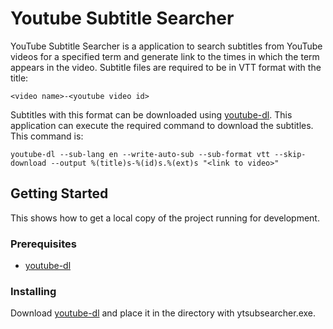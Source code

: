 # Youtube Subtitle Searcher

YouTube Subtitle Searcher is a application to search subtitles from YouTube videos for a specified term and generate link to the times in which the term appears in the video. Subtitle files are required to be in VTT format with the title:

    <video name>-<youtube video id>

Subtitles with this format can be downloaded using [youtube-dl](https://github.com/ytdl-org/youtube-dl). This application can execute the required command to download the subtitles. This command is: 

    youtube-dl --sub-lang en --write-auto-sub --sub-format vtt --skip-download --output %(title)s-%(id)s.%(ext)s "<link to video>"

## Getting Started

This shows how to get a local copy of the project running for development.

### Prerequisites

- [youtube-dl](https://github.com/ytdl-org/youtube-dl)

### Installing

Download [youtube-dl](https://github.com/ytdl-org/youtube-dl) and place it in the directory with ytsubsearcher.exe.